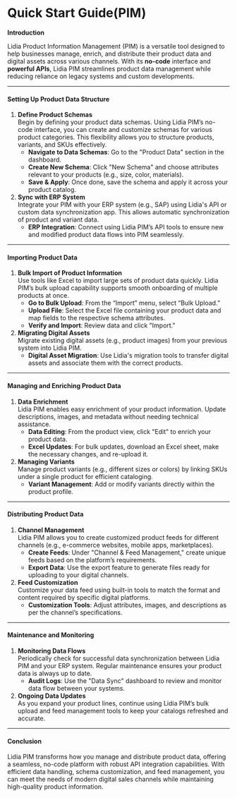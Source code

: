 # Quick Start Guide(PIM)

**Introduction**

Lidia Product Information Management (PIM) is a versatile tool designed to help businesses manage, enrich, and distribute their product data and digital assets across various channels. With its **no-code** interface and **powerful APIs**, Lidia PIM streamlines product data management while reducing reliance on legacy systems and custom developments.

***

#### **Setting Up Product Data Structure**

1. **Define Product Schemas**\
   Begin by defining your product data schemas. Using Lidia PIM’s no-code interface, you can create and customize schemas for various product categories. This flexibility allows you to structure products, variants, and SKUs effectively.
   * **Navigate to Data Schemas**: Go to the "Product Data" section in the dashboard.
   * **Create New Schema**: Click "New Schema" and choose attributes relevant to your products (e.g., size, color, materials).
   * **Save & Apply**: Once done, save the schema and apply it across your product catalog.
2. **Sync with ERP System**\
   Integrate your PIM with your ERP system (e.g., SAP) using Lidia's API or custom data synchronization app. This allows automatic synchronization of product and variant data.
   * **ERP Integration**: Connect using Lidia PIM’s API tools to ensure new and modified product data flows into PIM seamlessly.

***

#### **Importing Product Data**

1. **Bulk Import of Product Information**\
   Use tools like Excel to import large sets of product data quickly. Lidia PIM’s bulk upload capability supports smooth onboarding of multiple products at once.
   * **Go to Bulk Upload**: From the “Import” menu, select “Bulk Upload.”
   * **Upload File**: Select the Excel file containing your product data and map fields to the respective schema attributes.
   * **Verify and Import**: Review data and click "Import."
2. **Migrating Digital Assets**\
   Migrate existing digital assets (e.g., product images) from your previous system into Lidia PIM.
   * **Digital Asset Migration**: Use Lidia's migration tools to transfer digital assets and associate them with the correct products.

***

#### **Managing and Enriching Product Data**

1. **Data Enrichment**\
   Lidia PIM enables easy enrichment of your product information. Update descriptions, images, and metadata without needing technical assistance.
   * **Data Editing**: From the product view, click "Edit" to enrich your product data.
   * **Excel Updates**: For bulk updates, download an Excel sheet, make the necessary changes, and re-upload it.
2. **Managing Variants**\
   Manage product variants (e.g., different sizes or colors) by linking SKUs under a single product for efficient cataloging.
   * **Variant Management**: Add or modify variants directly within the product profile.

***

#### **Distributing Product Data**

1. **Channel Management**\
   Lidia PIM allows you to create customized product feeds for different channels (e.g., e-commerce websites, mobile apps, marketplaces).
   * **Create Feeds**: Under "Channel & Feed Management," create unique feeds based on the platform’s requirements.
   * **Export Data**: Use the export feature to generate files ready for uploading to your digital channels.
2. **Feed Customization**\
   Customize your data feed using built-in tools to match the format and content required by specific digital platforms.
   * **Customization Tools**: Adjust attributes, images, and descriptions as per the channel’s specifications.

***

#### **Maintenance and Monitoring**

1. **Monitoring Data Flows**\
   Periodically check for successful data synchronization between Lidia PIM and your ERP system. Regular maintenance ensures your product data is always up to date.
   * **Audit Logs**: Use the "Data Sync" dashboard to review and monitor data flow between your systems.
2. **Ongoing Data Updates**\
   As you expand your product lines, continue using Lidia PIM’s bulk upload and feed management tools to keep your catalogs refreshed and accurate.

***

#### **Conclusion**

Lidia PIM transforms how you manage and distribute product data, offering a seamless, no-code platform with robust API integration capabilities. With efficient data handling, schema customization, and feed management, you can meet the needs of modern digital sales channels while maintaining high-quality product information.
